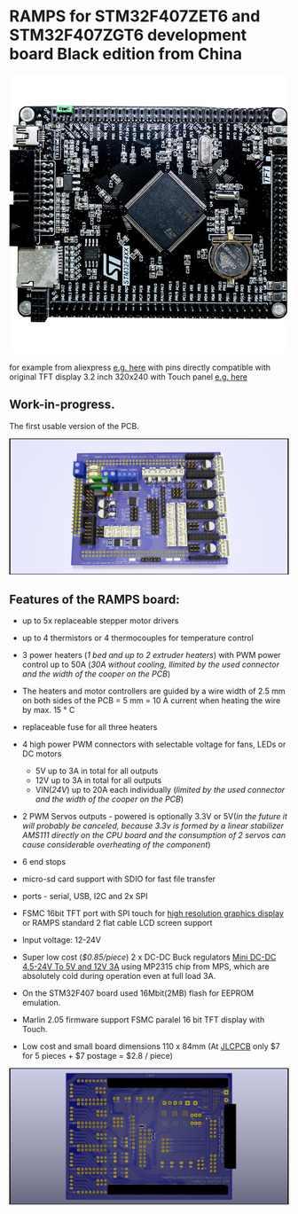 # RAMPS for STM32F407ZET6 and STM32F407ZGT6 development board Black edition from China
![Picture from KiCad Rendering](Images/Stm32f407zet6-F407zgt6.jpg)

for example from aliexpress [e.g. here](https://www.aliexpress.com/wholesale?catId=0&initiative_id=SB_20200509043338&SearchText=stm32f407Zet6+development+board)
with pins directly compatible with original TFT display 3.2 inch 320x240 with Touch panel  [e.g. here](https://www.aliexpress.com/wholesale?catId=0&initiative_id=SB_20200509115015&origin=y&SearchText=3.2+TFT+for+STM32F407VET6)

## __Work-in-progress.__


The first usable version of the PCB.

![Picture from KiCad Rendering](Images/RAMPS_STM32F407_TFT_Touch.png)

Features of the RAMPS board:
-----
  + up to 5x replaceable stepper motor drivers 
  + up to 4 thermistors or 4 thermocouples for temperature control
  + 3 power heaters (*1 bed and up to 2 extruder heaters*) with PWM power control up to 50A (*30A without cooling, llimited by the used connector and the width of the cooper on the PCB*)
  + The heaters and motor controllers are guided by a wire width of 2.5 mm on both sides of the PCB = 5 mm = 10 A current when heating the wire by max. 15 ° C
  + replaceable fuse for all three heaters
  + 4 high power PWM connectors with selectable voltage for fans, LEDs or DC motors
    - 5V up to 3A in total for all outputs
    - 12V up to 3A in total for all outputs
    - VIN(*24V*) up to 20A each individually (*limited by the used connector and the width of the cooper on the PCB*)
  + 2 PWM Servos outputs - powered is optionally 3.3V or 5V(*in the future it will probably be canceled, because 3.3v is formed by a linear stabilizer AMS111 directly on the CPU board and the consumption of 2 servos can cause considerable overheating of the component*)
  + 6 end stops 
  + micro-sd card support with SDIO for fast file transfer
  + ports - serial, USB, I2C and 2x SPI
  + FSMC 16bit TFT port with SPI touch for [high resolution graphics display](https://www.aliexpress.com/wholesale?catId=0&initiative_id=SB_20200509115015&origin=y&SearchText=3.2+TFT+for+STM32F407VET6)  or RAMPS standard 2 flat cable LCD screen support
  + Input voltage: 12-24V
  + Super low cost (*$0.85/piece*) 2 x DC-DC Buck regulators [Mini DC-DC 4.5-24V To 5V and 12V 3A](https://www.aliexpress.com/wholesale?catId=0&initiative_id=SB_20200509121836&origin=y&SearchText=Mini+DC-DC+12-24V+To+5V+3A+) using  MP2315 chip from MPS, which are absolutely cold during operation even at full load 3A.
  + On the STM32F407 board used 16Mbit(2MB) flash for EEPROM emulation.
  + Marlin 2.05 firmware support FSMC paralel 16 bit TFT display with Touch. 
  
  + Low cost and small board dimensions 110 x 84mm (At [JLCPCB](https://jlcpcb.com/) only $7 for 5 pieces + $7 postage = $2.8 / piece) 
  
![Picture from KiCad Rendering](Images/RAMPS_STM32F407_TFT_Touch2.png)




